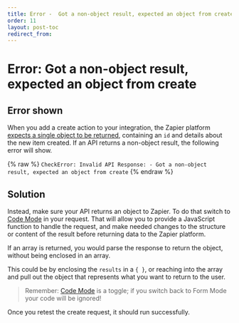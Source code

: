 ```yaml
---
title: Error -  Got a non-object result, expected an object from create
order: 11
layout: post-toc
redirect_from: 
---
```


# Error: Got a non-object result, expected an object from create

## Error shown

When you add a create action to your integration, the Zapier platform [expects a single object to be returned](https://platform.zapier.com/build/response-types), containing an `id` and details about the new item created. If an API returns a non-object result, the following error will show.

{% raw %}
`CheckError: Invalid API Response: - Got a non-object result, expected an object from create`
  {% endraw %}

## Solution

Instead, make sure your API returns an object to Zapier. To do that switch to [Code Mode](https://platform.zapier.com/build/code-mode) in your request. That will allow you to provide a JavaScript function to handle the request, and make needed changes to the structure or content of the result before returning data to the Zapier platform.

If an array is returned, you would parse the response to return the object, without being enclosed in an array.

This could be by enclosing the `results` in a `{ }`, or reaching into the array and pull out the object that represents what you want to return to the user.

> Remember: [Code Mode]((https://platform.zapier.com/build/code-mode)) is a toggle; if you switch back to Form Mode your code will be ignored!

Once you retest the create request, it should run successfully.